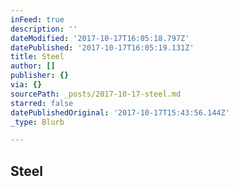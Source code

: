 ```yaml
---
inFeed: true
description: ''
dateModified: '2017-10-17T16:05:18.797Z'
datePublished: '2017-10-17T16:05:19.131Z'
title: Steel
author: []
publisher: {}
via: {}
sourcePath: _posts/2017-10-17-steel.md
starred: false
datePublishedOriginal: '2017-10-17T15:43:56.144Z'
_type: Blurb

---
```

## Steel